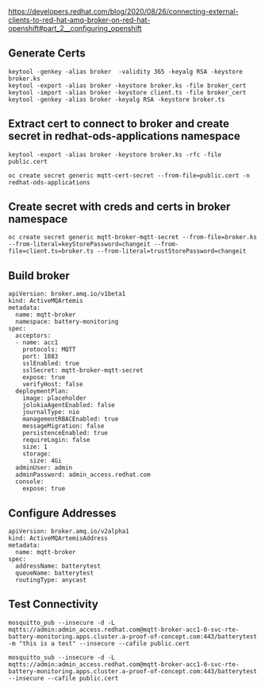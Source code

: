 https://developers.redhat.com/blog/2020/08/26/connecting-external-clients-to-red-hat-amq-broker-on-red-hat-openshift#part_2__configuring_openshift



## Generate Certs

```
keytool -genkey -alias broker  -validity 365 -keyalg RSA -keystore broker.ks
keytool -export -alias broker -keystore broker.ks -file broker_cert
keytool -import -alias broker -keystore client.ts -file broker_cert
keytool -genkey -alias broker -keyalg RSA -keystore broker.ts

```

## Extract cert to connect to broker and create secret in redhat-ods-applications namespace
```
keytool -export -alias broker -keystore broker.ks -rfc -file public.cert

oc create secret generic mqtt-cert-secret --from-file=public.cert -n redhat-ods-applications
```

## Create secret with creds and certs in broker namespace
```
oc create secret generic mqtt-broker-mqtt-secret --from-file=broker.ks --from-literal=keyStorePassword=changeit --from-file=client.ts=broker.ts --from-literal=trustStorePassword=changeit
```

## Build broker

```
apiVersion: broker.amq.io/v1beta1
kind: ActiveMQArtemis
metadata:
  name: mqtt-broker
  namespace: battery-monitoring
spec:
  acceptors:
  - name: acc1
    protocols: MQTT
    port: 1883
    sslEnabled: true
    sslSecret: mqtt-broker-mqtt-secret
    expose: true
    verifyHost: false
  deploymentPlan:
    image: placeholder
    jolokiaAgentEnabled: false
    journalType: nio
    managementRBACEnabled: true
    messageMigration: false
    persistenceEnabled: true
    requireLogin: false
    size: 1
    storage:
      size: 4Gi
  adminUser: admin
  adminPassword: admin_access.redhat.com
  console:
    expose: true
```

## Configure Addresses
```
apiVersion: broker.amq.io/v2alpha1
kind: ActiveMQArtemisAddress
metadata:
  name: mqtt-broker
spec:
  addressName: batterytest
  queueName: batterytest
  routingType: anycast
```


## Test Connectivity
```
mosquitto_pub --insecure -d -L mqtts://admin:admin_access.redhat.com@mqtt-broker-acc1-0-svc-rte-battery-monitoring.apps.cluster.a-proof-of-concept.com:443/batterytest -m "this is a test" --insecure --cafile public.cert

mosquitto_sub --insecure -d -L mqtts://admin:admin_access.redhat.com@mqtt-broker-acc1-0-svc-rte-battery-monitoring.apps.cluster.a-proof-of-concept.com:443/batterytest  --insecure --cafile public.cert
```



